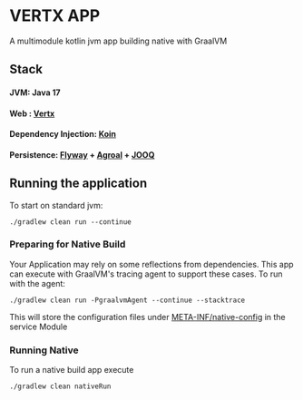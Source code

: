 # VERTX APP

A multimodule kotlin jvm app building native  with GraalVM

## Stack
#### JVM: Java 17
#### Web : [Vertx](https://vertx.io/)
<!-- #### Serialization: [Kotlinx.Serialization](https://kotlinlang.org/api/kotlinx.serialization/) -->
#### Dependency Injection: [Koin](https://insert-koin.io/)
#### Persistence: [Flyway](https://flywaydb.org/) + [Agroal](https://agroal.github.io/) + [JOOQ](https://www.jooq.org/)

## Running the application
To start on standard jvm:
```shell
./gradlew clean run --continue 
```

### Preparing for Native Build
Your Application may rely on some reflections from dependencies.
This app can execute with GraalVM's tracing agent to support these cases.
To run with the agent:
```shell
./gradlew clean run -PgraalvmAgent --continue --stacktrace
```
This will store the configuration files under [META-INF/native-config](service/src/main/resources/META-INF/native-config) in the service Module

### Running Native
To run a native build app execute
```shell
./gradlew clean nativeRun
```
